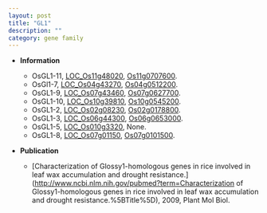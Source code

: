 ```yaml
---
layout: post
title: "GL1"
description: ""
category: gene family
---
```


* **Information**  
    + OsGL1-11, [LOC_Os11g48020](http://rice.uga.edu/cgi-bin/ORF_infopage.cgi?orf=LOC_Os11g48020), [Os11g0707600](http://rapdb.dna.affrc.go.jp/viewer/gbrowse_details/irgsp1?name=Os11g0707600).
    + OsGl1-7, [LOC_Os04g43270](http://rice.uga.edu/cgi-bin/ORF_infopage.cgi?orf=LOC_Os04g43270), [Os04g0512200](http://rapdb.dna.affrc.go.jp/viewer/gbrowse_details/irgsp1?name=Os04g0512200).
    + OsGL1-9, [LOC_Os07g43460](http://rice.uga.edu/cgi-bin/ORF_infopage.cgi?orf=LOC_Os07g43460), [Os07g0627700](http://rapdb.dna.affrc.go.jp/viewer/gbrowse_details/irgsp1?name=Os07g0627700).
    + OsGL1-10, [LOC_Os10g39810](http://rice.uga.edu/cgi-bin/ORF_infopage.cgi?orf=LOC_Os10g39810), [Os10g0545200](http://rapdb.dna.affrc.go.jp/viewer/gbrowse_details/irgsp1?name=Os10g0545200).
    + OsGL1-2, [LOC_Os02g08230](http://rice.uga.edu/cgi-bin/ORF_infopage.cgi?orf=LOC_Os02g08230), [Os02g0178800](http://rapdb.dna.affrc.go.jp/viewer/gbrowse_details/irgsp1?name=Os02g0178800).
    + OsGL1-3, [LOC_Os06g44300](http://rice.uga.edu/cgi-bin/ORF_infopage.cgi?orf=LOC_Os06g44300), [Os06g0653000](http://rapdb.dna.affrc.go.jp/viewer/gbrowse_details/irgsp1?name=Os06g0653000).
    + OsGL1-5, [LOC_Os010g3320](http://rice.uga.edu/cgi-bin/ORF_infopage.cgi?orf=LOC_Os010g3320), None.
    + OsGL1-8, [LOC_Os07g01150](http://rice.uga.edu/cgi-bin/ORF_infopage.cgi?orf=LOC_Os07g01150), [Os07g0101500](http://rapdb.dna.affrc.go.jp/viewer/gbrowse_details/irgsp1?name=Os07g0101500).

* **Publication**  
    + [Characterization of Glossy1-homologous genes in rice involved in leaf wax accumulation and drought resistance.](http://www.ncbi.nlm.nih.gov/pubmed?term=Characterization of Glossy1-homologous genes in rice involved in leaf wax accumulation and drought resistance.%5BTitle%5D), 2009, Plant Mol Biol.


